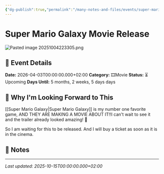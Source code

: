 ```yaml
---
{"dg-publish":true,"permalink":"/many-notes-and-files/events/super-mario-galaxy-movie/","tags":["event"],"noteIcon":"","created":"2025-10-04T22:28:08.586+02:00","updated":"2025-10-05T20:18:19.783+02:00"}
---
```


# Super Mario Galaxy Movie Release


![Pasted image 20251004223305.png](/img/user/img/_attachments/Pasted%20image%2020251004223305.png)

## 📅 Event Details

**Date:** 2026-04-03T00:00:00.000+02:00 
**Category:** 🎞️Movie 
**Status:** ⏳ Upcoming 
**Days Until:** 5 months, 2 weeks, 5 days days

## 🎯 Why I'm Looking Forward to This

[[Super Mario Galaxy\|Super Mario Galaxy]] is my number one favorite game, AND THEY ARE MAKING A MOVIE ABOUT IT!!I can't wait to see it and the trailer already looked amazing! 🤩

So I am waiting for this to be released. And I will buy a ticket as soon as it is in the cinema. 

## 📝 Notes

---

_Last updated: 2025-10-15T00:00:00.000+02:00_